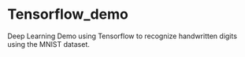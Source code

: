 # Tensorflow_demo
Deep Learning Demo using Tensorflow to recognize handwritten digits using the MNIST dataset.
